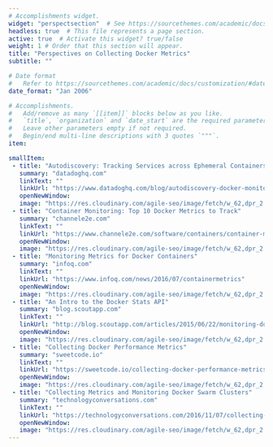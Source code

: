 ```yaml
---
# Accomplishments widget.
widget: "perspectsection"  # See https://sourcethemes.com/academic/docs/page-builder/
headless: true  # This file represents a page section.
active: true  # Activate this widget? true/false
weight: 1 # Order that this section will appear.
title: "Perspectives on Collecting Docker Metrics"
subtitle: ""

# Date format
#   Refer to https://sourcethemes.com/academic/docs/customization/#date-format
date_format: "Jan 2006"

# Accomplishments.
#   Add/remove as many `[[item]]` blocks below as you like.
#   `title`, `organization` and `date_start` are the required parameters.
#   Leave other parameters empty if not required.
#   Begin/end multi-line descriptions with 3 quotes `"""`.
item:

smallItem: 
 - title: "Autodiscovery: Tracking Services across Ephemeral Containers"
   summary: "datadoghq.com"
   linkText: ""
   linkUrl: "https://www.datadoghq.com/blog/autodiscovery-docker-monitoring/"
   openNewWindow: 
   image: "https://res.cloudinary.com/agile-seo/image/fetch/w_62,dpr_2.0,d_blank_am8gzx.png/https%3A%2F%2Flogo.clearbit.com%2Fdatadoghq.com%3Fsize%3D250"
 - title: "Container Monitoring: Top 10 Docker Metrics to Track"
   summary: "channele2e.com"
   linkText: ""
   linkUrl: "https://www.channele2e.com/software/containers/container-monitoring-top-10-docker-metrics-to-track/"
   openNewWindow: 
   image: "https://res.cloudinary.com/agile-seo/image/fetch/w_62,dpr_2.0,d_blank_am8gzx.png/https%3A%2F%2Flogo.clearbit.com%2Fchannele2e.com%3Fsize%3D250"
 - title: "Monitoring Metrics for Docker Containers"
   summary: "infoq.com"
   linkText: ""
   linkUrl: "https://www.infoq.com/news/2016/07/containermetrics"
   openNewWindow: 
   image: "https://res.cloudinary.com/agile-seo/image/fetch/w_62,dpr_2.0,d_blank_am8gzx.png/https%3A%2F%2Flogo.clearbit.com%2Finfoq.com%3Fsize%3D250"
 - title: "An Intro to the Docker Stats API"
   summary: "blog.scoutapp.com"
   linkText: ""
   linkUrl: "http://blog.scoutapp.com/articles/2015/06/22/monitoring-docker-containers-from-scratch"
   openNewWindow: 
   image: "https://res.cloudinary.com/agile-seo/image/fetch/w_62,dpr_2.0,d_blank_am8gzx.png/https%3A%2F%2Flogo.clearbit.com%2Fblog.scoutapp.com%3Fsize%3D250"
 - title: "Collecting Docker Performance Metrics"
   summary: "sweetcode.io"
   linkText: ""
   linkUrl: "https://sweetcode.io/collecting-docker-performance-metrics/"
   openNewWindow: 
   image: "https://res.cloudinary.com/agile-seo/image/fetch/w_62,dpr_2.0,d_blank_am8gzx.png/https%3A%2F%2Flogo.clearbit.com%2Fsweetcode.io%3Fsize%3D250"
 - title: "Collecting Metrics and Monitoring Docker Swarm Clusters"
   summary: "technologyconversations.com"
   linkText: ""
   linkUrl: "https://technologyconversations.com/2016/11/07/collecting-metrics-and-monitoring-the-cluster/"
   openNewWindow: 
   image: "https://res.cloudinary.com/agile-seo/image/fetch/w_62,dpr_2.0,d_blank_am8gzx.png/https%3A%2F%2Flogo.clearbit.com%2Ftechnologyconversations.com%3Fsize%3D250"
---
```


